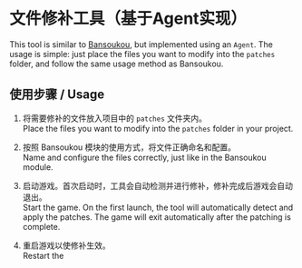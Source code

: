# 文件修补工具（基于Agent实现）

This tool is similar to [Bansoukou](https://www.curseforge.com/minecraft/mc-mods/bansoko), but implemented using an `Agent`. The usage is simple: just place the files you want to modify into the `patches` folder, and follow the same usage method as Bansoukou.

## 使用步骤 / Usage

1. 将需要修补的文件放入项目中的 `patches` 文件夹内。  
   Place the files you want to modify into the `patches` folder in your project.

2. 按照 Bansoukou 模块的使用方式，将文件正确命名和配置。  
   Name and configure the files correctly, just like in the Bansoukou module.

3. 启动游戏。首次启动时，工具会自动检测并进行修补，修补完成后游戏会自动退出。  
   Start the game. On the first launch, the tool will automatically detect and apply the patches. The game will exit automatically after the patching is complete.

4. 重启游戏以使修补生效。  
   Restart the
